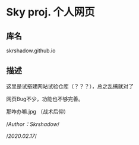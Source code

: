# Sky proj. 个人网页

## 库名

skrshadow.github.io

## 描述

这里是试搭建网站试验仓库（？？？），总之乱搞就对了

网页Bug不少，功能也不够完善。

那咋办嘛.jpg （战术后仰）





/*Author：Skrshadow*/

/*2020.02.17*/